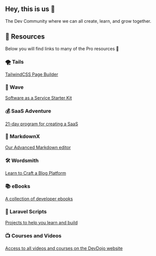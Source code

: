 ## Hey, this is us 👋

The Dev Community where we can all create, learn, and grow together.

## 🍿 Resources

Below you will find links to many of the Pro resources 🙌

### 🌪 Tails 

[TailwindCSS Page Builder](https://devdojo.com/tails)

### 🌊 Wave

[Software as a Service Starter Kit](https://devdojo.com/wave)

### 💰 SaaS Adventure

[21-day program for creating a SaaS](https://devdojo.com/saasadventure)

### 📝 MarkdownX

[Our Advanced Markdown editor](https://devdojo.com/markdownx)

### 🛠 Wordsmith

[Learn to Craft a Blog Platform](https://devdojo.com/wordsmith)

### 📚 eBooks

[A collection of developer ebooks](https://devdojo.com/ebooks)

### 📜 Laravel Scripts

[Projects to help you learn and build](https://devdojo.com/scripts)

### 📺 Courses and Videos

[Access to all videos and courses on the DevDojo website](https://devdojo.com/courses)
